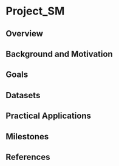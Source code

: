 # Project_SM


## Overview

## Background and Motivation

## Goals

## Datasets

## Practical Applications

## Milestones

## References
